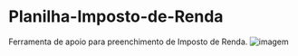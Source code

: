 # Planilha-Imposto-de-Renda
Ferramenta de apoio para preenchimento de Imposto de Renda.
![imagem](https://github.com/user-attachments/assets/86cd3cdb-38f4-4727-86b7-a0589c86bbc3)
